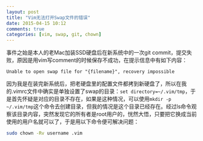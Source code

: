 ```yaml
---
layout: post
title: "Vim无法打开Swap文件的错误"
date: 2015-04-15 10:12
comments: true
categories: [vim, swap, git, chown]
---
```


事件之始是本人的老Mac加装SSD硬盘后在新系统中的一次git commit，提交失败，原因是用vim写comment的时候保存不成功，在提示信息中有如下内容：

```
Unable to open swap file for "{filename}", recovery impossible
```

因为我是在装完新系统后，把老硬盘里的配置文件都拷到新硬盘了，所以在我的.vimrc文件中确实是单独设置了swap的目录：`set directory=~/.vim/tmp`，于是首先怀疑是对应的目录不存在，如果是这种情况，可以使用`mkdir -p ~/.vim/tmp`这个命令去创建目录，但我的情况是这个目录已经存在。经过ls命令观察该目录内容，突然发现它的所有者是root用户的，恍然大悟，只要把它换成当前使用的用户名就可以了，于是用以下命令便可解决问题：

```bash
sudo chown -Rv username .vim 
```